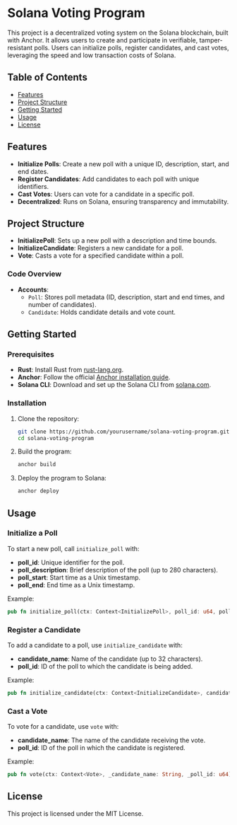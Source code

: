 # Solana Voting Program

This project is a decentralized voting system on the Solana blockchain, built with Anchor. It allows users to create and participate in verifiable, tamper-resistant polls. Users can initialize polls, register candidates, and cast votes, leveraging the speed and low transaction costs of Solana.

## Table of Contents

- [Features](#features)
- [Project Structure](#project-structure)
- [Getting Started](#getting-started)
- [Usage](#usage)
- [License](#license)

## Features

- **Initialize Polls**: Create a new poll with a unique ID, description, start, and end dates.
- **Register Candidates**: Add candidates to each poll with unique identifiers.
- **Cast Votes**: Users can vote for a candidate in a specific poll.
- **Decentralized**: Runs on Solana, ensuring transparency and immutability.

## Project Structure

- **InitializePoll**: Sets up a new poll with a description and time bounds.
- **InitializeCandidate**: Registers a new candidate for a poll.
- **Vote**: Casts a vote for a specified candidate within a poll.

### Code Overview

- **Accounts**: 
  - `Poll`: Stores poll metadata (ID, description, start and end times, and number of candidates).
  - `Candidate`: Holds candidate details and vote count.

## Getting Started

### Prerequisites

- **Rust**: Install Rust from [rust-lang.org](https://www.rust-lang.org/).
- **Anchor**: Follow the official [Anchor installation guide](https://project-serum.github.io/anchor/getting-started/installation.html).
- **Solana CLI**: Download and set up the Solana CLI from [solana.com](https://docs.solana.com/cli/install-solana-cli-tools).

### Installation

1. Clone the repository:
   ```sh
   git clone https://github.com/yourusername/solana-voting-program.git
   cd solana-voting-program
   ```

2. Build the program:
   ```sh
   anchor build
   ```

3. Deploy the program to Solana:
   ```sh
   anchor deploy
   ```

## Usage

### Initialize a Poll

To start a new poll, call `initialize_poll` with:

- **poll_id**: Unique identifier for the poll.
- **poll_description**: Brief description of the poll (up to 280 characters).
- **poll_start**: Start time as a Unix timestamp.
- **poll_end**: End time as a Unix timestamp.

Example:
```rust
pub fn initialize_poll(ctx: Context<InitializePoll>, poll_id: u64, poll_description: String, poll_start: u64, poll_end: u64) -> Result<()> { /* ... */ }
```

### Register a Candidate

To add a candidate to a poll, use `initialize_candidate` with:

- **candidate_name**: Name of the candidate (up to 32 characters).
- **poll_id**: ID of the poll to which the candidate is being added.

Example:
```rust
pub fn initialize_candidate(ctx: Context<InitializeCandidate>, candidate_name: String, _poll_id: u64) -> Result<()> { /* ... */ }
```

### Cast a Vote

To vote for a candidate, use `vote` with:

- **candidate_name**: The name of the candidate receiving the vote.
- **poll_id**: ID of the poll in which the candidate is registered.

Example:
```rust
pub fn vote(ctx: Context<Vote>, _candidate_name: String, _poll_id: u64) -> Result<()> { /* ... */ }
```

## License

This project is licensed under the MIT License.
